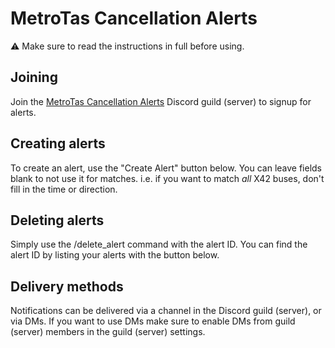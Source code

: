 # MetroTas Cancellation Alerts
:warning: Make sure to read the instructions in full before using.

## Joining
Join the [MetroTas Cancellation Alerts](https://discord.gg/AEv4gYphDF) Discord guild (server) to signup for alerts.

## Creating alerts
To create an alert, use the "Create Alert" button below. You can leave fields blank to not use it for matches. i.e. if you want to match *all* X42 buses, don't fill in the time or direction.

## Deleting alerts
Simply use the /delete_alert command with the alert ID. You can find the alert ID by listing your alerts with the button below.

## Delivery methods
Notifications can be delivered via a channel in the Discord guild (server), or via DMs. If you want to use DMs make sure to enable DMs from guild (server) members in the guild (server) settings.